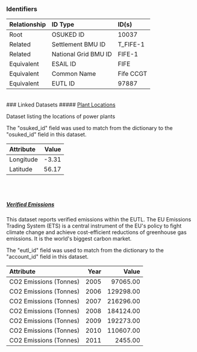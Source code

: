 ### Identifiers

| Relationship   | ID Type              | ID(s)     |
|:---------------|:---------------------|:----------|
| Root           | OSUKED ID            | 10037     |
| Related        | Settlement BMU ID    | T_FIFE-1  |
| Related        | National Grid BMU ID | FIFE-1    |
| Equivalent     | ESAIL ID             | FIFE      |
| Equivalent     | Common Name          | Fife CCGT |
| Equivalent     | EUTL ID              | 97887     |

<br>
### Linked Datasets
##### <a href="https://raw.githubusercontent.com/OSUKED/Dictionary-Datasets/main/datasets/plant-locations/datapackage.json">Plant Locations</a>

Dataset listing the locations of power plants

The "osuked_id" field was used to match from the dictionary to the "osuked_id" field in this dataset.

| Attribute   |   Value |
|:------------|--------:|
| Longitude   |   -3.31 |
| Latitude    |   56.17 |

<br><br>
##### <a href="https://raw.githubusercontent.com/OSUKED/Dictionary-Datasets/main/datasets/verified-emissions/datapackage.json">Verified Emissions</a>

This dataset reports verified emissions within the EUTL. The EU Emissions Trading System (ETS) is a central instrument of the EU's policy to fight climate change and achieve cost-efficient reductions of greenhouse gas emissions. It is the world's biggest carbon market.

The "eutl_id" field was used to match from the dictionary to the "account_id" field in this dataset.

| Attribute              |   Year |     Value |
|:-----------------------|-------:|----------:|
| CO2 Emissions (Tonnes) |   2005 |  97065.00 |
| CO2 Emissions (Tonnes) |   2006 | 129298.00 |
| CO2 Emissions (Tonnes) |   2007 | 216296.00 |
| CO2 Emissions (Tonnes) |   2008 | 184124.00 |
| CO2 Emissions (Tonnes) |   2009 | 192273.00 |
| CO2 Emissions (Tonnes) |   2010 | 110607.00 |
| CO2 Emissions (Tonnes) |   2011 |   2455.00 |
